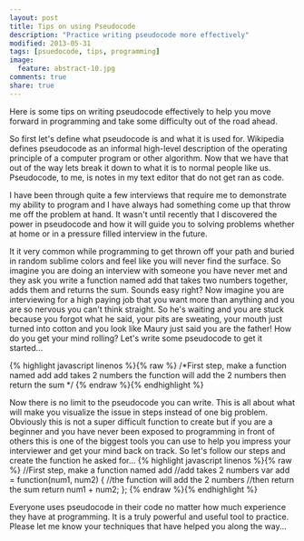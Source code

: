 ```yaml
---
layout: post
title: Tips on using Pseudocode
description: "Practice writing pseudocode more effectively"
modified: 2013-05-31
tags: [psuedocode, tips, programming]
image:
  feature: abstract-10.jpg
comments: true
share: true
---
```


Here is some tips on writing pseudocode effectively to help you move forward in programming and take some difficulty out of the road ahead.

So first let's define what pseudocode is and what it is used for. Wikipedia defines pseudocode as an informal high-level description of the operating principle of a computer program or other algorithm. Now that we have that out of the way lets break it down to what it is to normal people like us. Pseudocode, to me, is notes in my text editor that do not get ran as code.

I have been through quite a few interviews that require me to demonstrate my ability to program and I have always had something come up that throw me off the problem at hand. It wasn't until recently that I discovered the power in pseudocode and how it will guide you to solving problems whether at home or in a pressure filled interview in the future.

It it very common while programming to get thrown off your path and buried in random sublime colors and feel like you will never find the surface. So imagine you are doing an interview with someone you have never met and they ask you write a function named add that takes two numbers together, adds them and returns the sum. Sounds easy right? Now imagine you are interviewing for a high paying job that you want more than anything and you are so nervous you can't think straight. So he's waiting and you are stuck because you forgot what he said, your pits are sweating, your mouth just turned into cotton and you look like Maury just said you are the father! How do you get your mind rolling? Let's write some pseudocode to get it started...


{% highlight javascript linenos %}{% raw %}
/*First step, make a function named add
  add takes 2 numbers
  the function will add the 2 numbers
  then return the sum
*/
 {% endraw %}{% endhighlight %}

Now there is no limit to the pseudocode you can write. This is all about what will make you visualize the issue in steps instead of one big problem. Obviously this is not a super difficult function to create but if you are a beginner and you have never been exposed to programming in front of others this is one of the biggest tools you can use to help you impress your interviewer and get your mind back on track. So let's follow our steps and create the function he asked for...
{% highlight javascript linenos %}{% raw %}
//First step, make a function named add
//add takes 2 numbers
var add = function(num1, num2) {
//the function will add the 2 numbers
//then return the sum
  return num1 + num2;
};
 {% endraw %}{% endhighlight %}

Everyone uses pseudocode in their code no matter how much experience they have at programming. It is a truly powerful and useful tool to practice. Please let me know your techniques that have helped you along the way...



